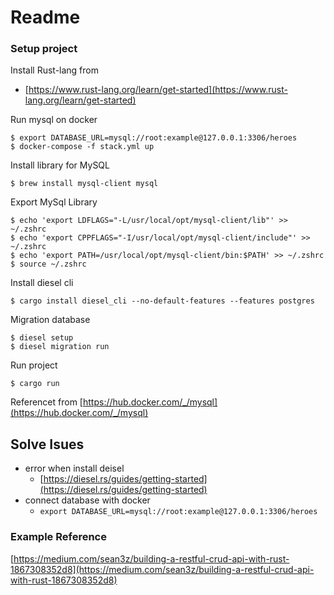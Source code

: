 # Readme

### Setup project
Install Rust-lang from
- [https://www.rust-lang.org/learn/get-started](https://www.rust-lang.org/learn/get-started)

Run mysql on docker
```shell
$ export DATABASE_URL=mysql://root:example@127.0.0.1:3306/heroes
$ docker-compose -f stack.yml up
```

Install library for MySQL
```shell
$ brew install mysql-client mysql
```

Export MySql Library
```shell
$ echo 'export LDFLAGS="-L/usr/local/opt/mysql-client/lib"' >> ~/.zshrc
$ echo 'export CPPFLAGS="-I/usr/local/opt/mysql-client/include"' >> ~/.zshrc
$ echo 'export PATH=/usr/local/opt/mysql-client/bin:$PATH' >> ~/.zshrc
$ source ~/.zshrc
```

Install diesel cli
```shell
$ cargo install diesel_cli --no-default-features --features postgres
```

Migration database
```shell
$ diesel setup
$ diesel migration run
```

Run project
```shell
$ cargo run
```

Referencet from [https://hub.docker.com/_/mysql](https://hub.docker.com/_/mysql)

## Solve Isues
- error when install deisel
    -  [https://diesel.rs/guides/getting-started](https://diesel.rs/guides/getting-started)
- connect database with docker
    - `export DATABASE_URL=mysql://root:example@127.0.0.1:3306/heroes`

### Example Reference
[https://medium.com/sean3z/building-a-restful-crud-api-with-rust-1867308352d8](https://medium.com/sean3z/building-a-restful-crud-api-with-rust-1867308352d8)
